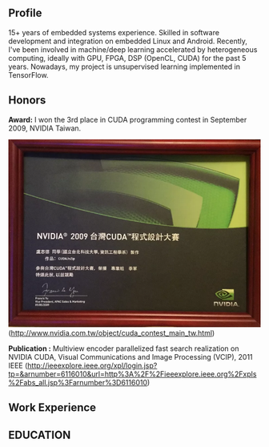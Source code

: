 ## Profile

15+ years of embedded systems experience. Skilled in software development and integration on embedded Linux and Android. Recently, I've been involved in machine/deep learning accelerated by heterogeneous computing, ideally with GPU, FPGA, DSP (OpenCL, CUDA) for the past 5 years. Nowadays, my project is unsupervised learning implemented in TensorFlow.

## Honors
**Award:**
I won the 3rd place in CUDA programming contest in September 2009, NVIDIA Taiwan.

![](https://raw.githubusercontent.com/CT-LU/self.introduction/master/dd96c0_b5e1ff8854d44865b5737d24f141f0ad.webp)
(http://www.nvidia.com.tw/object/cuda_contest_main_tw.html)

**Publication :**
Multiview encoder parallelized fast search realization on NVIDIA CUDA, Visual Communications and Image Processing (VCIP), 2011 IEEE
(http://ieeexplore.ieee.org/xpl/login.jsp?tp=&arnumber=6116010&url=http%3A%2F%2Fieeexplore.ieee.org%2Fxpls%2Fabs_all.jsp%3Farnumber%3D6116010)

## Work Experience


## EDUCATION
